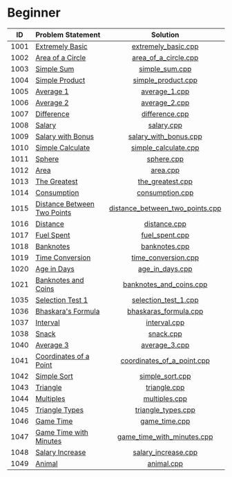 # Beginner

|  ID  |        Problem Statement        |              Solution               |
|:----:|:--------------------------------|:-----------------------------------:|
| 1001 | [Extremely Basic][]             | [extremely_basic.cpp][]             |
| 1002 | [Area of a Circle][]            | [area_of_a_circle.cpp][]            |
| 1003 | [Simple Sum][]                  | [simple_sum.cpp][]                  |
| 1004 | [Simple Product][]              | [simple_product.cpp][]              |
| 1005 | [Average 1][]                   | [average_1.cpp][]                   |
| 1006 | [Average 2][]                   | [average_2.cpp][]                   |
| 1007 | [Difference][]                  | [difference.cpp][]                  |
| 1008 | [Salary][]                      | [salary.cpp][]                      |
| 1009 | [Salary with Bonus][]           | [salary_with_bonus.cpp][]           |
| 1010 | [Simple Calculate][]            | [simple_calculate.cpp][]            |
| 1011 | [Sphere][]                      | [sphere.cpp][]                      |
| 1012 | [Area][]                        | [area.cpp][]                        |
| 1013 | [The Greatest][]                | [the_greatest.cpp][]                |
| 1014 | [Consumption][]                 | [consumption.cpp][]                 |
| 1015 | [Distance Between Two Points][] | [distance_between_two_points.cpp][] |
| 1016 | [Distance][]                    | [distance.cpp][]                    |
| 1017 | [Fuel Spent][]                  | [fuel_spent.cpp][]                  |
| 1018 | [Banknotes][]                   | [banknotes.cpp][]                   |
| 1019 | [Time Conversion][]             | [time_conversion.cpp][]             |
| 1020 | [Age in Days][]                 | [age_in_days.cpp][]                 |
| 1021 | [Banknotes and Coins][]         | [banknotes_and_coins.cpp][]         |
| 1035 | [Selection Test 1][]            | [selection_test_1.cpp][]            |
| 1036 | [Bhaskara's Formula][]          | [bhaskaras_formula.cpp][]           |
| 1037 | [Interval][]                    | [interval.cpp][]                    |
| 1038 | [Snack][]                       | [snack.cpp][]                       |
| 1040 | [Average 3][]                   | [average_3.cpp][]                   |
| 1041 | [Coordinates of a Point][]      | [coordinates_of_a_point.cpp][]      |
| 1042 | [Simple Sort][]                 | [simple_sort.cpp][]                 |
| 1043 | [Triangle][]                    | [triangle.cpp][]                    |
| 1044 | [Multiples][]                   | [multiples.cpp][]                   |
| 1045 | [Triangle Types][]              | [triangle_types.cpp][]              |
| 1046 | [Game Time][]                   | [game_time.cpp][]                   |
| 1047 | [Game Time with Minutes][]      | [game_time_with_minutes.cpp][]      |
| 1048 | [Salary Increase][]             | [salary_increase.cpp][]             |
| 1049 | [Animal][]                      | [animal.cpp][]                      |

[Extremely Basic]:             https://www.urionlinejudge.com.br/judge/en/problems/view/1001
[Area of a Circle]:            https://www.urionlinejudge.com.br/judge/en/problems/view/1002
[Simple Sum]:                  https://www.urionlinejudge.com.br/judge/en/problems/view/1003
[Simple Product]:              https://www.urionlinejudge.com.br/judge/en/problems/view/1004
[Average 1]:                   https://www.urionlinejudge.com.br/judge/en/problems/view/1005
[Average 2]:                   https://www.urionlinejudge.com.br/judge/en/problems/view/1006
[Difference]:                  https://www.urionlinejudge.com.br/judge/en/problems/view/1007
[Salary]:                      https://www.urionlinejudge.com.br/judge/en/problems/view/1008
[Salary with Bonus]:           https://www.urionlinejudge.com.br/judge/en/problems/view/1009
[Simple Calculate]:            https://www.urionlinejudge.com.br/judge/en/problems/view/1010
[Sphere]:                      https://www.urionlinejudge.com.br/judge/en/problems/view/1011
[Area]:                        https://www.urionlinejudge.com.br/judge/en/problems/view/1012
[The Greatest]:                https://www.urionlinejudge.com.br/judge/en/problems/view/1013
[Consumption]:                 https://www.urionlinejudge.com.br/judge/en/problems/view/1014
[Distance Between Two Points]: https://www.urionlinejudge.com.br/judge/en/problems/view/1015
[Distance]:                    https://www.urionlinejudge.com.br/judge/en/problems/view/1016
[Fuel Spent]:                  https://www.urionlinejudge.com.br/judge/en/problems/view/1017
[Banknotes]:                   https://www.urionlinejudge.com.br/judge/en/problems/view/1018
[Time Conversion]:             https://www.urionlinejudge.com.br/judge/en/problems/view/1019
[Age in Days]:                 https://www.urionlinejudge.com.br/judge/en/problems/view/1020
[Banknotes and Coins]:         https://www.urionlinejudge.com.br/judge/en/problems/view/1021
[Selection Test 1]:            https://www.urionlinejudge.com.br/judge/en/problems/view/1035
[Bhaskara's Formula]:          https://www.urionlinejudge.com.br/judge/en/problems/view/1036
[Interval]:                    https://www.urionlinejudge.com.br/judge/en/problems/view/1037
[Snack]:                       https://www.urionlinejudge.com.br/judge/en/problems/view/1038
[Average 3]:                   https://www.urionlinejudge.com.br/judge/en/problems/view/1040
[Coordinates of a Point]:      https://www.urionlinejudge.com.br/judge/en/problems/view/1041
[Simple Sort]:                 https://www.urionlinejudge.com.br/judge/en/problems/view/1042
[Triangle]:                    https://www.urionlinejudge.com.br/judge/en/problems/view/1043
[Multiples]:                   https://www.urionlinejudge.com.br/judge/en/problems/view/1044
[Triangle Types]:              https://www.urionlinejudge.com.br/judge/en/problems/view/1045
[Game Time]:                   https://www.urionlinejudge.com.br/judge/en/problems/view/1046
[Game Time with Minutes]:      https://www.urionlinejudge.com.br/judge/en/problems/view/1047
[Salary Increase]:             https://www.urionlinejudge.com.br/judge/en/problems/view/1048
[Animal]:                      https://www.urionlinejudge.com.br/judge/en/problems/view/1049

[extremely_basic.cpp]:             extremely_basic.cpp
[area_of_a_circle.cpp]:            area_of_a_circle.cpp
[simple_sum.cpp]:                  simple_sum.cpp
[simple_product.cpp]:              simple_product.cpp
[average_1.cpp]:                   average_1.cpp
[average_2.cpp]:                   average_2.cpp
[difference.cpp]:                  difference.cpp
[salary.cpp]:                      salary.cpp
[salary_with_bonus.cpp]:           salary_with_bonus.cpp
[simple_calculate.cpp]:            simple_calculate.cpp
[sphere.cpp]:                      sphere.cpp
[area.cpp]:                        area.cpp
[the_greatest.cpp]:                the_greatest.cpp
[consumption.cpp]:                 consumption.cpp
[distance_between_two_points.cpp]: distance_between_two_points.cpp
[distance.cpp]:                    distance.cpp
[fuel_spent.cpp]:                  fuel_spent.cpp
[banknotes.cpp]:                   banknotes.cpp
[time_conversion.cpp]:             time_conversion.cpp
[age_in_days.cpp]:                 age_in_days.cpp
[banknotes_and_coins.cpp]:         banknotes_and_coins.cpp
[selection_test_1.cpp]:            selection_test_1.cpp
[bhaskaras_formula.cpp]:           bhaskaras_formula.cpp
[interval.cpp]:                    interval.cpp
[snack.cpp]:                       snack.cpp
[average_3.cpp]:                   average_3.cpp
[coordinates_of_a_point.cpp]:      coordinates_of_a_point.cpp
[simple_sort.cpp]:                 simple_sort.cpp
[triangle.cpp]:                    triangle.cpp
[multiples.cpp]:                   multiples.cpp
[triangle_types.cpp]:              triangle_types.cpp
[game_time.cpp]:                   game_time.cpp
[game_time_with_minutes.cpp]:      game_time_with_minutes.cpp
[salary_increase.cpp]:             salary_increase.cpp
[animal.cpp]:                      animal.cpp
